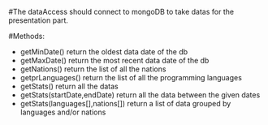#The dataAccess should connect to mongoDB to take datas for the presentation part.

#Methods:
 * getMinDate() return the oldest data date of the db
 * getMaxDate() return the most recent data date of the db
 * getNations() return the list of all the nations 
 * getprLanguages() return the list of all the programming languages
 * getStats() return all the datas 
 * getStats(startDate,endDate) return all the data between the given dates
 * getStats(languages[],nations[]) return a list of data grouped by languages and/or nations